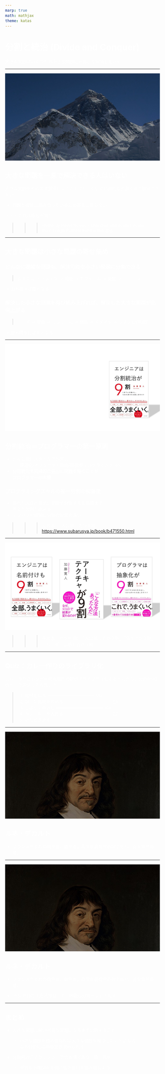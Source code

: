 ```yaml
---
marp: true
math: mathjax
theme: katas
---
```

<!-- 
size: 16:9
paginate: true
-->
<!-- header: 勉強会# ― エンジニアとしての解像度を高めるための勉強会-->

# 分割と統治 (Divide and Conquer)

大きな問題はいくつかの小さな問題に分割して解決していく

---

<style scoped>
    * { color: white}
</style>

![bg contain](assets/02-bigmountain.jpg)

## 大きな問題を一息で解決できる人はいない

大きな問題をそのまま解決しようとしても、たいてい遅れるか躓くかで解決できない

* 問題が複雑に絡み合っているため掌上に乗らない

・・・これは誰もが同じ

>>> Photo by Pavel Novak - Cropped and scaled down from Image:Everest kalapatthar.jpg.

<!-- 
優秀な人だって同じです。
---
そして私たちが仕事や趣味で取り組み作っているプログラムやコンテンツは、例外なく複雑なもの。いくつもの機能、画面、外部要因が絡まっているものを作り上げている。

じゃあなぜプログラマーは、これは我々も含めてですが、ものが作れているか？

そしてなぜ優秀な人ほど素早く保守性高く作れているかというと、(ページ次へ)
-->

---

## 大きな問題は小さな問題の寄せ集め

### どんなに複雑な問題も、解決可能な小さい問題に分割できる

> システム → ドメイン → 機能 → モジュール → 関数 → コード → ...

→ 山も崩せば塵となる

### 解決した小さな問題を再び組み上げれば、解決した大きな問題が出来上がる

> コード → 関数 → モジュール → 機能 → ドメイン → システム(完成!)

→ 塵も積もれば山となる

<!-- 
解決できない大きな問題があったとしても、それは解決可能な小さい問題の寄せ集めでしかない。

ここは自作するけどここは既存のライブラリを使用する。ここはバリエーションごとに不定になるから分けておく、Webから入手した情報をサニタイズするまで隔離する、アプリケーションの状態を１つのリポジトリクラスでまとめておく、などなど

世の中に優秀な人ってたくさんいますよね。我々には出来そうもないことを何の苦もなくやりのけてしまう人たち。やんなっちゃうくらいスムーズにものを作り上げてしまうんですよね。そこにしびれたり憧れたり嫉妬したりするわけで。
でもどんな優秀な人だって、あらゆるケースを想定したものを一刀彫で作れるわけではない。彼らだって同じ。

でも、問題を見てすぐに適切な単位に分解することができて、それを再構築するまでの道のりを描くことができる。私たちがいちいち迷っている間に進められる。そこが違う。
分割センス、解決可能な塊の大きさとか。
-->

---

![bg contain](assets/02-divide_conquer_is_90.jpg)

## 分割統治＝プログラマーの第一原則

* どんな設計スタイルでも同じ
    * 構造化/オブジェクト指向/関数型プログラミング, etc.
* **分割統治を再帰的に適用し問題を解くことが<br>プログラマーの本懐**

<!-- * アジャイル開発もそう -->

### プログラミングスキルの差＝分割の解像度

* 優れた人ほど適切に問題を分割する＆実装まで<br>考えた分割が出来る
* ノウハウや経験は分割の粒度の違い

<!-- ライブラリやツールの利用によりショートカット可能 -->

>>> 元の本：『人は話し方が９割』 https://www.subarusya.jp/book/b471550.html 

---

![bg 90% contain](assets/02-other_books.jpg)

>>> 元の本：左から順に『人は話し方が９割』『伝え方が９割』『リーダーは話し方が９割』

---

## Quiz：カレー作りのライブラリ化

カレー作りのレシピを再利用性の観点でライブラリ化するとしたら、次のA～Dのどこで区切ったら良い？

<!-- ※これから独り暮らしを始める料理初心者に伝えるアドバイスとして -->

> 1. 具材を切る
> ――――――――――― (A)
> 2. 切った具材を炒める
> ――――――――――― (B)
> 3. しばらく煮込む
> ――――――――――― (C)
> 4. カレールーを入れる
> ――――――――――― (D)
> 5. いただきます

<!-- （クイズも終わったところで）

分割と統治がいつ出てきたかという話ですが、書籍プリンシプル オブ プログラミングによると、出典は1996年に出され、日本だと2000年に出版された書籍「ソフトウェアアーキテクチャ ソフトウェア開発のためのパターン体系」で、「アーキテクチャ根底技法」として挙げられた10個の技法の１つらしい。ただしこのあらゆる場面で役に立つこの言葉、歴史をもっと遡ることができる。
-->

---

<style scoped>
    * { color: white}
</style>

![bg](assets/02-descartes.jpg)

## ルネ・デカルト

* フランス生まれの哲学者、数学者。合理主義哲学の祖であり、近世哲学の祖。


<!-- 「我思う故に我あり（コギト・エルゴ・スム）」が有名。他に知っている人はいる？小学生でグラフを書くときに登場した x-yの座標平面、あれをデカルト座標系という。

我思う故に～について乱暴に説明しておくと、あれは普遍的な真理にたどりつくために全てを疑うところから始めて、ただし何もかも疑っていくと自分自身まで存在を否定することになってしまう、しかしこうして疑い悩んでいるという自分自身はたしかに存在している、故に我あり、となり、そこから真理となるものを積み上げていくことができる、という話。そうはいってもどこからが自由意志でどこまでがラプラスの悪魔なのか、という話もありますが、それをしだすと話が散らかってしまうので、このくらいの乱暴さで止めておきます。

デカルトの名言、他にもあるのですが今回の話で思いつく方はいますか？方法序説という本の中で、４つ挙げた言葉の１つです。いかがでしょうか。

回答に行きましょうか。このデカルトが方法序説の中で述べた１つが、（ここでスライドをめくる）
-->

---

<style scoped>
    * { color: white}
</style>

![bg](assets/02-descartes.jpg)

## ルネ・デカルト

* フランス生まれの哲学者、数学者。合理主義哲学の祖であり、近世哲学の祖。

* 1637年刊の『方法序説』で「困難は分割せよ」と記す

<!-- 
この「困難は分割せよ」です。

ほぼ400年も前に、分割統治は大事である、と言われていたのですね。これはもう、デカルトは近代哲学の祖どころか、エンジニアやプログラマーの祖とも言っても過言ではないでしょう。私たちはデカルトの手のひらの上で踊っていただけなんですから。

というわけですから、私たちプログラマーやエンジニアは常にデカルトを大事に臨むとよいというわけです。つまり「デカルトみ」を胸に分割統治を進めていくわですね。たとえばレビューをしたときにいろんな処理を１メソッドに盛り込んでいたり、神クラスを作っていたりしたら「この部分、もうちょっとデカルト味を足せない？」「おまえのデカルト味、そんなものじゃないだろう！」とか。

いいですかね？今日はデカルト味という言葉を持って帰ってください。
デカルトみです。リピートアフターミー、「デカルトみ」

ちなみに方法序説は、ある書籍の序文にあたる78ページだけを取り出したもの。だから序説とあるんですが、元は500ページを超える本で、その正式な名前は『理性を正しく導き、学問において真理を探究するための方法の話。加えて、その試みである屈折光学、気象学、幾何学。』と長い。デカルトはラノベの祖とも言えるかもしれないです
 -->

---

## まとめ

* 大きな問題は解決可能な問題になるまで分割すること
    * 小さな問題を積み重ねれば大きな問題を解決したことになる
    * なお分割には解像度が求められる

* 分割統治こそがエンジニアの本懐であり、第一原則
    * **デカルト味(み)** を胸に抱き毎日を積み重ねよう

<!-- もう一度リピートアフターミー、「デカルトみ」 -->